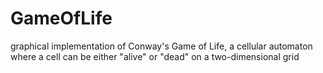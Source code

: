 # GameOfLife
graphical implementation of Conway's Game of Life, a cellular automaton where a cell can be either "alive" or "dead" on a two-dimensional grid
